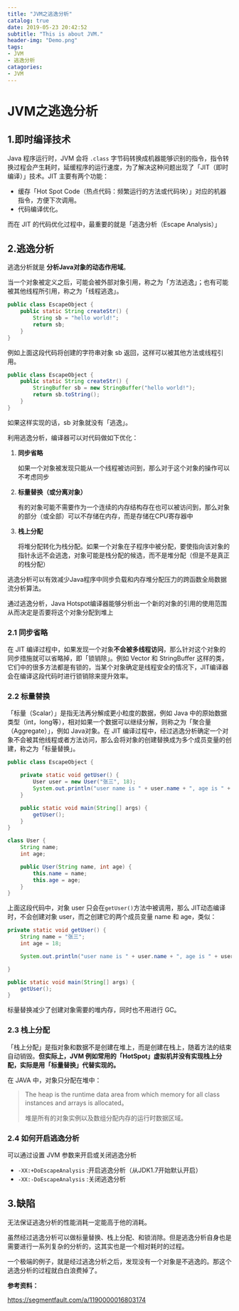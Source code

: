 ```yaml
---
title: "JVM之逃逸分析"
catalog: true
date: 2019-05-23 20:42:52
subtitle: "This is about JVM."
header-img: "Demo.png"
tags:
- JVM
- 逃逸分析
catagories:
- JVM
---
```


# JVM之逃逸分析

## 1.即时编译技术

Java 程序运行时，JVM 会将 `.class` 字节码转换成机器能够识别的指令，指令转换过程会产生耗时，延缓程序的运行速度，为了解决这种问题出现了「JIT（即时编译）」技术。JIT 主要有两个功能：

- 缓存「Hot Spot Code（热点代码：频繁运行的方法或代码块）」对应的机器指令，方便下次调用。
- 代码编译优化。

而在 JIT 的代码优化过程中，最重要的就是「逃逸分析（Escape Analysis）」

## 2.逃逸分析

逃逸分析就是 **分析Java对象的动态作用域**。

当一个对象被定义之后，可能会被外部对象引用，称之为「方法逃逸」；也有可能被其他线程所引用，称之为「线程逃逸」。

```java
public class EscapeObject {
    public static String createStr() {
        String sb = "hello world!";
        return sb;
    }
}
```

例如上面这段代码将创建的字符串对象 sb 返回，这样可以被其他方法或线程引用。

```java
public class EscapeObject {
    public static String createStr() {
        StringBuffer sb = new StringBuffer("hello world!");
        return sb.toString();
    }
}
```

如果这样实现的话，sb 对象就没有「逃逸」。

利用逃逸分析，编译器可以对代码做如下优化：

1. **同步省略**

   如果一个对象被发现只能从一个线程被访问到，那么对于这个对象的操作可以不考虑同步

2. **标量替换（或分离对象）**

   有的对象可能不需要作为一个连续的内存结构存在也可以被访问到，那么对象的部分（或全部）可以不存储在内存，而是存储在CPU寄存器中

3. **栈上分配**

   将堆分配转化为栈分配。如果一个对象在子程序中被分配，要使指向该对象的指针永远不会逃逸，对象可能是栈分配的候选，而不是堆分配（但是不是真正的栈分配）



逃逸分析可以有效减少Java程序中同步负载和内存堆分配压力的跨函数全局数据流分析算法。

通过逃逸分析，Java Hotspot编译器能够分析出一个新的对象的引用的使用范围从而决定是否要将这个对象分配到堆上

### 2.1 同步省略

在 JIT 编译过程中，如果发现一个对象**不会被多线程访问**，那么针对这个对象的同步措施就可以省略掉，即「锁销除」。例如 Vector 和 StringBuffer 这样的类，它们中的很多方法都是有锁的，当某个对象确定是线程安全的情况下，JIT编译器会在编译这段代码时进行锁销除来提升效率。

### 2.2 标量替换

「标量（Scalar）」是指无法再分解成更小粒度的数据，例如 Java 中的原始数据类型（int，long等），相对如果一个数据可以继续分解，则称之为「聚合量（Aggregate）」，例如 Java对象。在 JIT 编译过程中，经过逃逸分析确定一个对象不会被其他线程或者方法访问，那么会将对象的创建替换成为多个成员变量的创建，称之为「标量替换」。

```java
public class EscapeObject {

    private static void getUser() {
        User user = new User("张三", 18);
        System.out.println("user name is " + user.name + ", age is " + user.age);
    }

    public static void main(String[] args) {
        getUser();
    }
}

class User {
    String name;
    int age;

    public User(String name, int age) {
        this.name = name;
        this.age = age;
    }
}
```

上面这段代码中，对象 user 只会在`getUser()`方法中被调用，那么 JIT动态编译时，不会创建对象 user，而之创建它的两个成员变量 name 和 age，类似：

```java
private static void getUser() {
    String name = "张三";
    int age = 18;

    System.out.println("user name is " + user.name + ", age is " + user.age);

}

public static void main(String[] args) {
    getUser();
}
```

标量替换减少了创建对象需要的堆内存，同时也不用进行 GC。

### 2.3 栈上分配

「栈上分配」是指对象和数据不是创建在堆上，而是创建在栈上，随着方法的结束自动销毁。**但实际上，JVM 例如常用的「HotSpot」虚拟机并没有实现栈上分配，实际是用「标量替换」代替实现的。**

在 JAVA 中，对象只分配在堆中：

> The heap is the runtime data area from which memory for all class instances and arrays is allocated。
>
> 堆是所有的对象实例以及数组分配内存的运行时数据区域。

### 2.4 如何开启逃逸分析

可以通过设置 JVM 参数来开启或关闭逃逸分析

- `-XX:+DoEscapeAnalysis` :开启逃逸分析（从JDK1.7开始默认开启）
- `-XX:-DoEscapeAnalysis` :关闭逃逸分析



## 3.缺陷

无法保证逃逸分析的性能消耗一定能高于他的消耗。

虽然经过逃逸分析可以做标量替换、栈上分配、和锁消除。但是逃逸分析自身也是需要进行一系列复杂的分析的，这其实也是一个相对耗时的过程。

一个极端的例子，就是经过逃逸分析之后，发现没有一个对象是不逃逸的。那这个逃逸分析的过程就白白浪费掉了。



**参考资料：**

https://segmentfault.com/a/1190000016803174

